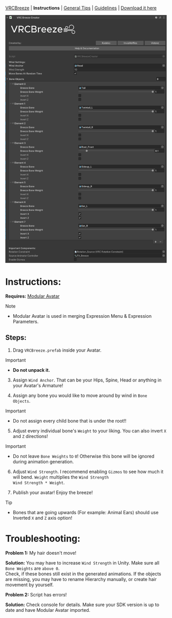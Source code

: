 [VRCBreeze](../README.md) | **Instructions** | [General Tips](../Documentation/GENERALTIPS.md) | [Guidelines](../Documentation/GUIDELINES.md) | [Download it here](https://github.com/Kadeko/VRCBreeze/releases/)

<img src="../Documentation/Screenshot_3.png" width="512" height="771">

# Instructions:

**Requires:** [Modular Avatar](https://modular-avatar.nadena.dev/)

> [!NOTE]
> - Modular Avatar is used in merging Expression Menu & Expression Parameters.

## **Steps:**
1) Drag `VRCBreeze.prefab` inside your Avatar.

> [!IMPORTANT]
> - **Do not unpack it.**

3) Assign `Wind Anchor`. That can be your Hips, Spine, Head or anything in your Avatar's Armature!

4) Assign any bone you would like to move around by wind in `Bone Objects`.

> [!IMPORTANT]
> - Do not assign every child bone that is under the root!!

5) Adjust every individual bone's `Weight` to your liking. You can also invert `X` and `Z` directions!

> [!IMPORTANT]
> - Do not leave `Bone Weights` to `0`! Otherwise this bone will be ignored during animation generation.

6) Adjust `Wind Strength`. I recommend enabling `Gizmos` to see how much it will bend. `Weight` multiplies the `Wind Strength`\
`Wind Strength * Weight`.

7) Publish your avatar! Enjoy the breeze!

> [!TIP]
> - Bones that are going upwards (For example: Animal Ears) should use Inverted `X` and `Z` axis option!

# **Troubleshooting:**

**Problem 1:** My hair doesn't move!

**Solution:**
You may have to increase `Wind Strength` in Unity. Make sure all `Bone Weights` are `above 0`.\
Check, if these bones still exist in the generated animations. If the objects are missing, you may have to rename Hierarchy manually, or create hair movement by yourself.

**Problem 2:** Script has errors!

**Solution:** Check console for details. Make sure your SDK version is up to date and have Modular Avatar imported.
